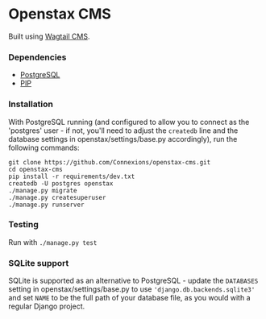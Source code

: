 Openstax CMS
=======================

Built using [Wagtail CMS](http://wagtail.io).

### Dependencies
* [PostgreSQL](http://www.postgresql.org)
* [PIP](https://github.com/pypa/pip)

### Installation

With PostgreSQL running (and configured to allow you to connect as the 'postgres' user - if not, you'll need to adjust the `createdb` line and the database settings in openstax/settings/base.py accordingly), run the following commands:

    git clone https://github.com/Connexions/openstax-cms.git
    cd openstax-cms
    pip install -r requirements/dev.txt
    createdb -U postgres openstax
    ./manage.py migrate
    ./manage.py createsuperuser
    ./manage.py runserver

### Testing

Run with ``./manage.py test``

### SQLite support

SQLite is supported as an alternative to PostgreSQL - update the `DATABASES` setting
in openstax/settings/base.py to use `'django.db.backends.sqlite3'` and set `NAME` to be the full path of your database file, as you would with a regular Django project.
